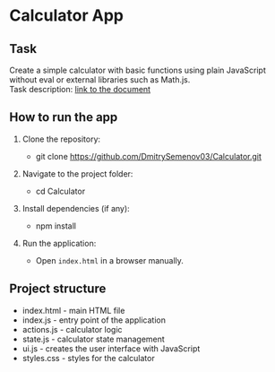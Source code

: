# Calculator App

## Task

Create a simple calculator with basic functions using plain JavaScript without eval or external libraries such as Math.js.  
Task description: [link to the document](https://docs.google.com/document/d/1zpXXeSae-BlcxPKgw3DhxZA92cspVailrPYoaXSYrW8/edit#heading=h.5dt3hghpa22f)

## How to run the app

1. Clone the repository:
   - git clone https://github.com/DmitrySemenov03/Calculator.git

2. Navigate to the project folder:
   - cd Calculator

3. Install dependencies (if any):
   - npm install

4. Run the application:
   - Open `index.html` in a browser manually.

## Project structure

- index.html - main HTML file
- index.js - entry point of the application
- actions.js - calculator logic
- state.js - calculator state management
- ui.js - creates the user interface with JavaScript
- styles.css - styles for the calculator
